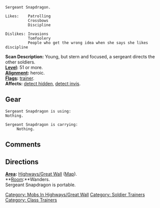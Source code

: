     Sergeant Snapdragon.

    Likes:    Patrolling
              Crossbows
              Discipline

    Dislikes: Invasions
              Tomfoolery
              People who get the wrong idea when she says she likes discipline

**Scan Description:** Young, but stern and focused, a sergeant directs
the other soldiers.  
**[Level](Level.md "wikilink"):** 51 or more.  
**[Alignment](Alignment.md "wikilink"):** heroic.  
**[Flags](:Category:_Mob_Types.md "wikilink"):**
[trainer](:Category:_Trainers.md "wikilink").  
**Affects:** [detect hidden](Detect_Hidden.md "wikilink"), [detect
invis](Detect_Invis.md "wikilink").  

## Gear

`Sergeant Snapdragon is using:`  
`Nothing.`

`Sergeant Snapdragon is carrying:`  
`     Nothing.`

## Comments

## Directions

**[Area](:Category:_Areas.md "wikilink"):** [Highways/Great
Wall](:Category:_Highways/Great_Wall.md "wikilink")
([Map](Highways/Great_Wall_Map.md "wikilink")).  
**[Room](:Category:_Rooms.md "wikilink"):**Wanders.  
Sergeant Snapdragon is portable.  

[Category: Mobs In Highways/Great
Wall](Category:_Mobs_In_Highways/Great_Wall "wikilink") [Category:
Soldier Trainers](Category:_Soldier_Trainers "wikilink") [Category:
Class Trainers](Category:_Class_Trainers "wikilink")
